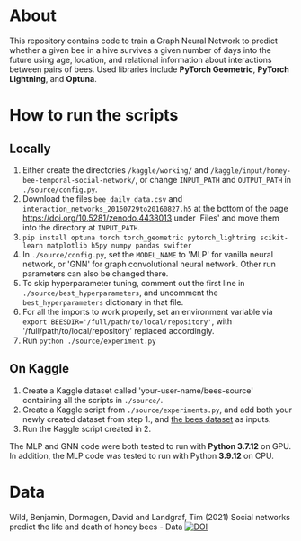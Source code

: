 # About

This repository contains code to train a Graph Neural Network to predict
whether a given bee in a hive survives a given number of days into the future
using age, location, and relational information about interactions between
pairs of bees. Used libraries include **PyTorch Geometric**, **PyTorch Lightning**,
and **Optuna**.

# How to run the scripts

## Locally

1. Either create the directories ```/kaggle/working/``` and ```/kaggle/input/honey-bee-temporal-social-network/```, or change ```INPUT_PATH``` and ```OUTPUT_PATH``` in ```./source/config.py```.
2. Download the files ```bee_daily_data.csv``` and ```interaction_networks_20160729to20160827.h5``` at the bottom of the page https://doi.org/10.5281/zenodo.4438013 under 'Files' and move them into the directory at ```INPUT_PATH```.
3. ```pip install optuna torch torch_geometric pytorch_lightning scikit-learn matplotlib h5py numpy pandas swifter```
4. In ```./source/config.py```, set the ```MODEL_NAME``` to 'MLP' for vanilla neural network, or 'GNN' for graph convolutional neural network. Other run parameters can also be changed there.
5. To skip hyperparameter tuning, comment out the first line in ```./source/best_hyperparameters```, and uncomment the ```best_hyperparameters``` dictionary in that file.
6. For all the imports to work properly, set an environment variable via ```export BEESDIR='/full/path/to/local/repository'```, with '/full/path/to/local/repository' replaced accordingly.
7. Run ```python ./source/experiment.py```

## On Kaggle

1. Create a Kaggle dataset called 'your-user-name/bees-source' containing all the scripts in ```./source/```.
2. Create a Kaggle script from  ```./source/experiments.py```, and add both your newly created dataset from step 1., and [the bees dataset](https://www.kaggle.com/datasets/dariokonopatzki/honey-bee-temporal-social-network) as inputs.
3. Run the Kaggle script created in 2.

The MLP and GNN code were both tested to run with **Python 3.7.12** on GPU. In addition, the MLP code was tested to run with Python **3.9.12** on CPU.

# Data

Wild, Benjamin, Dormagen, David and Landgraf, Tim (2021) Social networks predict the life and death of honey bees -
Data [![DOI](https://zenodo.org/badge/DOI/10.5281/zenodo.4438013.svg)](https://doi.org/10.5281/zenodo.4438013)

